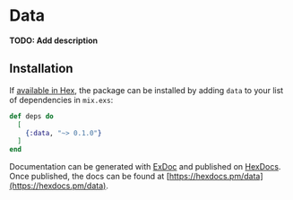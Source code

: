 # Data

**TODO: Add description**

## Installation

If [available in Hex](https://hex.pm/docs/publish), the package can be installed
by adding `data` to your list of dependencies in `mix.exs`:

```elixir
def deps do
  [
    {:data, "~> 0.1.0"}
  ]
end
```

Documentation can be generated with [ExDoc](https://github.com/elixir-lang/ex_doc)
and published on [HexDocs](https://hexdocs.pm). Once published, the docs can
be found at [https://hexdocs.pm/data](https://hexdocs.pm/data).

